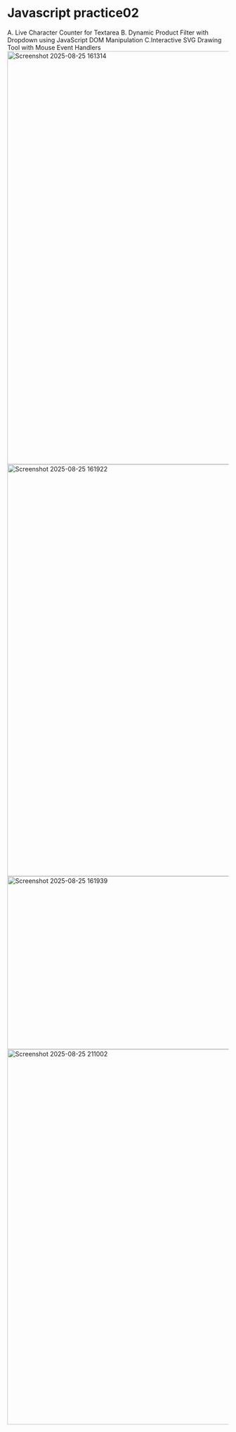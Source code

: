 # Javascript practice02
A.   Live Character Counter for Textarea    B.  Dynamic Product Filter with Dropdown using JavaScript DOM Manipulation     C.Interactive SVG Drawing Tool with Mouse Event Handlers
<img width="1918" height="938" alt="Screenshot 2025-08-25 161314" src="https://github.com/user-attachments/assets/2500ebec-0bbd-4c19-b4e1-34493c7ae456" />
<img width="1919" height="935" alt="Screenshot 2025-08-25 161922" src="https://github.com/user-attachments/assets/db97c50f-4835-446d-95dd-2afa9bba76fa" />
<img width="1919" height="393" alt="Screenshot 2025-08-25 161939" src="https://github.com/user-attachments/assets/b5fd2560-8ef5-487f-a15e-aef65a3e7c29" />
<img width="1919" height="852" alt="Screenshot 2025-08-25 211002" src="https://github.com/user-attachments/assets/5674ac50-7240-40f5-9221-27ed25a83601" />
